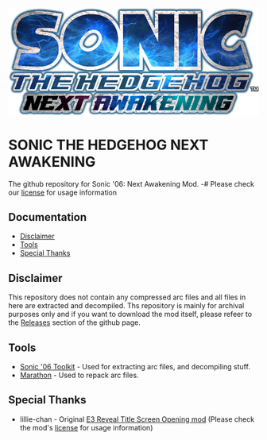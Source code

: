 ![](art/modlogo.png)
# SONIC THE HEDGEHOG NEXT AWAKENING
The github repository for Sonic '06: Next Awakening Mod.
-# Please check our [license](LICENSE.md) for usage information
## Documentation
- [Disclaimer](#disclaimer)
- [Tools](#tools)
- [Special Thanks](#special-thanks)

## Disclaimer
This repository does not contain any compressed arc files and all files in here are extracted and decompiled.
Ths repository is mainly for archival purposes only and if you want to download the mod itself, please refeer to the [Releases](https://github.com/PixelBlitzBOI/NextAwakening-Mod_Source/releases) section of the github page.

## Tools
- [Sonic '06 Toolkit](https://github.com/GerbilSoft/Sonic-06-Toolkit) - Used for extracting arc files, and decompiling stuff.
- [Marathon](https://github.com/hyperbx/Marathon) - Used to repack arc files.

## Special Thanks
- lillie-chan - Original [E3 Reveal Title Screen Opening mod](https://gamebanana.com/mods/34302) (Please check the mod's [license](https://gamebanana.com/mods/license/34302) for usage information)
